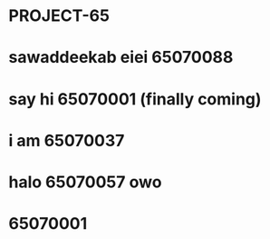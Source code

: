 # PROJECT-65
# sawaddeekab eiei 65070088
# say hi 65070001 (finally coming)
# i am 65070037
# halo 65070057 owo
# 65070001
